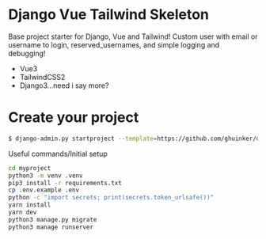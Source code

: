# Django Vue Tailwind Skeleton


Base project starter for Django, Vue and Tailwind! Custom user with email or username to login, reserved_usernames, and simple logging and debugging!

  - Vue3
  - TailwindCSS2
  - Django3...need i say more?
  
# Create your project

  ```sh
$ django-admin.py startproject --template=https://github.com/ghuinker/django-vue-tailwind-skeleton/archive/master.zip myproject
```
Useful commands/Initial setup
  ```sh
cd myproject
python3 -m venv .venv
pip3 install -r requirements.txt
cp .env.example .env
python -c "import secrets; print(secrets.token_urlsafe())"
yarn install
yarn dev
python3 manage.py migrate
python3 manage runserver
```
